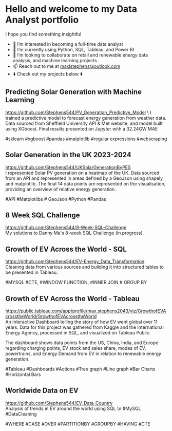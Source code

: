
# Hello and welcome to my Data Analyst portfolio
I hope you find something insightful 
- 👀 I’m interested in becoming a full-time data analyst 
- 🌱 I’m currently using Python, SQL, Tableau, and Power BI 
- 💞️ I’m looking to collaborate on retail and renewable energy data analysis, and machine learning projects
- 📫 Reach out to me at maxlstephens@outlook.com
- :arrow_down: Check out my projects below :arrow_down:

## Predicting Solar Generation with Machine Learning
https://github.com/Stephens544/PV_Generation_Predictive_Model \ 
I trained a predictive model to forecast energy generation from weather data. Data sourced from Sheffield University API & Met website, and model built using XGboost. Final results presented on Jupyter with a 32.24GW MAE

#sklearn #xgboost #pandas #matplotlib #regular expressions #webscraping 

## Solar Generation in the UK 2023-2024 
https://github.com/Stephens544/UKSolarGenerationByPES \
I represented Solar PV generation on a heatmap of the UK. Data sourced from an API and represented in areas defined by a GeoJson using shapely and matplotlib. The final 14 data points are represented on the visualisation, providing an overview of relative energy generation.   

#API #Matplotlibs # GeoJson #Python #Pandas

## 8 Week SQL Challenge 
https://github.com/Stephens544/8-Week-SQL-Challenge \
My solutions to Danny Ma's 8-week SQL Challenge (in progress). 

## Growth of EV Across the World - SQL
https://github.com/Stephens544/EV-Energy_Data_Transformation \
Cleaning data from various sources and building it into structured tables to be presented in Tableau.

#MYSQL #CTE, #WINDOW FUNCTION, #INNER JOIN # GROUP BY

## Growth of EV Across the World - Tableau 
https://public.tableau.com/app/profile/max.stephens2043/viz/GrowthofEVAcrosstheWorld/GrowthofEVAcrosstheWorld \
An Interactive Dashboard telling the story of how EV went global over 11 years. Data for this project was gathered from Kaggle and the International Energy Agency, processed in SQL, and visualized on Tableau Public.  

The dashboard shows data points from the US, China, India, and Europe regarding charging points, EV stock and sales share, modes of EV, powertrains, and Energy Demand from EV in relation to renewable energy generation.

#Tableau #Dashboards #Actions #Tree graph #Line graph #Bar Charts #Horizontal Bars

## Worldwide Data on EV
https://github.com/Stephens544/EV_Data_Country \
Analysis of trends in EV around the world using SQL \n #MySQL #DataCleaning

#WHERE #CASE #OVER #PARTITIONBY #GROUPBY #HAVING #CTE







